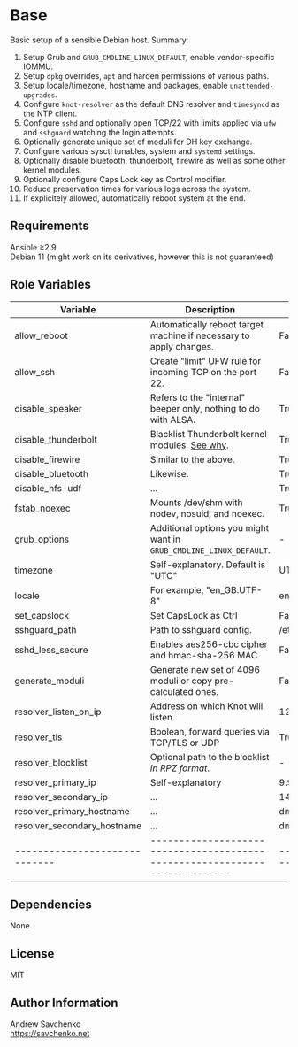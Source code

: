 Base
=========
Basic setup of a sensible Debian host. Summary:  
1. Setup Grub and `GRUB_CMDLINE_LINUX_DEFAULT`, enable vendor-specific IOMMU.
2. Setup `dpkg` overrides, `apt` and harden permissions of various paths.
3. Setup locale/timezone, hostname and packages, enable `unattended-upgrades`.
4. Configure `knot-resolver` as the default DNS resolver and `timesyncd` as the NTP client.
5. Configure `sshd` and optionally open TCP/22 with limits applied via `ufw` and `sshguard` watching the login attempts.
6. Optionally generate unique set of moduli for DH key exchange.
7. Configure various sysctl tunables, system and `systemd` settings.
8. Optionally disable bluetooth, thunderbolt, firewire as well as some other kernel modules.
9. Optionally configure Caps Lock key as Control modifier.
10. Reduce preservation times for various logs across the system.
11. If explicitely allowed, automatically reboot system at the end.

Requirements
------------
Ansible ≥2.9  
Debian 11 (might work on its derivatives, however this is not guaranteed)

Role Variables
--------------

| Variable                    | Description                                                              | Default                     |
|-----------------------------|--------------------------------------------------------------------------|-----------------------------|
| allow_reboot                | Automatically reboot target machine if necessary to apply changes.       | False                       |
| allow_ssh                   | Create "limit" UFW rule for incoming TCP on the port 22.                 | False                       |
| disable_speaker             | Refers to the "internal" beeper only, nothing to do with ALSA.           | True                        |
| disable_thunderbolt         | Blacklist Thunderbolt kernel modules. [See why](https://thunderspy.io/). | True                        |
| disable_firewire            | Similar to the above.                                                    | True                        |
| disable_bluetooth           | Likewise.                                                                | True                        |
| disable_hfs-udf             | ...                                                                      | True                        |
| fstab_noexec                | Mounts /dev/shm with nodev, nosuid, and noexec.                          | True                        |
| grub_options                | Additional options you might want in `GRUB_CMDLINE_LINUX_DEFAULT`.       | -                           |
| timezone                    | Self-explanatory. Default is "UTC"                                       | UTC                         |
| locale                      | For example, "en_GB.UTF-8"                                               | en_US.UTF8                  |
| set_capslock                | Set CapsLock as Ctrl                                                     | False                       |
| sshguard_path               | Path to sshguard config.                                                 | /etc/sshguard/sshguard.conf |
| sshd_less_secure            | Enables aes256-cbc cipher and hmac-sha-256 MAC.                          | False                       |
| generate_moduli             | Generate new set of 4096 moduli or copy pre-calculated ones.             | False (copy pre-calculated) |
| resolver_listen_on_ip       | Address on which Knot will listen.                                       | 127.0.0.1                   |
| resolver_tls                | Boolean, forward queries via TCP/TLS or UDP                              | True (TLS)                  |
| resolver_blocklist          | Optional path to the blocklist _in RPZ format_.                          | -                           |
| resolver_primary_ip         | Self-explanatory                                                         | 9.9.9.9                     |
| resolver_secondary_ip       | ...                                                                      | 149.112.112.112             |
| resolver_primary_hostname   | ...                                                                      | dns.quad9.net               |
| resolver_secondary_hostname | ...                                                                      | dns.quad9.net               |
|-----------------------------|--------------------------------------------------------------------------|-----------------------------|

Dependencies
------------
None

License
-------
MIT

Author Information
------------------
Andrew Savchenko  
https://savchenko.net

